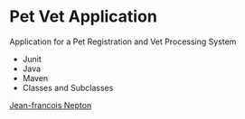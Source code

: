 # Pet Vet Application

 Application for a Pet Registration and Vet Processing System

 * Junit
 * Java
 * Maven
 * Classes and Subclasses

 [Jean-francois Nepton](http://sqasolution.com)
